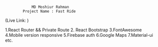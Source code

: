                 MD Moshiur Rahman
            Project Name : Fast Ride

(Live Link: )

1.React Router && Private Route 2. React Bootstrap
3.FontAwesome
4.Mobile version responsive
5.Firebase auth
6.Google Maps
7.Material-ui etc.
